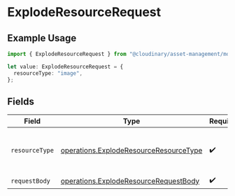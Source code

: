 # ExplodeResourceRequest

## Example Usage

```typescript
import { ExplodeResourceRequest } from "@cloudinary/asset-management/models/operations";

let value: ExplodeResourceRequest = {
  resourceType: "image",
};
```

## Fields

| Field                                                                                            | Type                                                                                             | Required                                                                                         | Description                                                                                      |
| ------------------------------------------------------------------------------------------------ | ------------------------------------------------------------------------------------------------ | ------------------------------------------------------------------------------------------------ | ------------------------------------------------------------------------------------------------ |
| `resourceType`                                                                                   | [operations.ExplodeResourceResourceType](../../models/operations/exploderesourceresourcetype.md) | :heavy_check_mark:                                                                               | The type of resource to explode. only "image"                                                    |
| `requestBody`                                                                                    | [operations.ExplodeResourceRequestBody](../../models/operations/exploderesourcerequestbody.md)   | :heavy_check_mark:                                                                               | N/A                                                                                              |